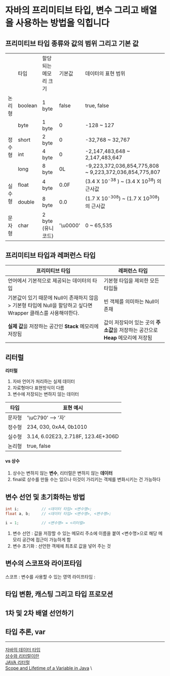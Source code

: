 # 자바의 프리미티브 타입, 변수 그리고 배열을 사용하는 방법을 익힙니다

## 프리미티브 타입 종류와 값의 범위 그리고 기본 값

<table>
    <tr>
        <td></td>
        <td>타입</td>
        <td>할당되는 메모리 크기</td>
        <td>기본값</td>
        <td>데이터의 표현 범위</td>
    </tr>
    <tr>
        <td>논리형</td>
        <td>boolean</td>
        <td>1 byte</td>
        <td>false</td>
        <td>true, false</td>
    </tr>
    <tr>
        <td rowspan="4">정수형</td>
        <td>byte</td>
        <td>1 byte</td>
        <td>0</td>
        <td>-128 ~ 127</td>
    </tr>
    <tr>
        <td>short</td>
        <td>2 byte</td>
        <td>0</td>
        <td>-32,768 ~ 32,767</td>
    </tr>
    <tr>
        <td>int</td>
        <td>4 byte</td>
        <td>0</td>
        <td>-2,147,483,648 ~ 2,147,483,647</td>
    </tr>
    <tr>
        <td>long</td>
        <td>8 byte</td>
        <td>0L</td>
        <td>-9,223,372,036,854,775,808 ~ 9,223,372,036,854,775,807</td>
    </tr>
    <tr>
        <td rowspan="2">실수형</td>
        <td>float</td>
        <td>4 byte</td>
        <td>0.0F</td>
        <td>(3.4 X 10<sup>-38</sup> ) ~ (3.4 X 10<sup>38</sup>) 의 근사값</td>
    </tr>
    <tr>
        <td>double</td>
        <td>8 byte</td>
        <td>0.0</td>
        <td>(1.7 X 10<sup>-308</sup>) ~ (1.7 X 10<sup>308</sup>) 의 근사값</td>
    </tr>
    <tr>
        <td>문자형</td>
        <td>char</td>
        <td>2 byte (유니코드)</td>
        <td>'\u0000'</td>
        <td>0 ~ 65,535</td>
    </tr>
</table>

## 프리미티브 타입과 레퍼런스 타입

| 프리미티브 타입 | 레퍼런스 타입 |
|---|---|
| 언어에서 기본적으로 제공되는 데이터의 타입 |  기본형 타입을 제외한 모든 타입들 |
| 기본값이 있기 때문에 Null이 존재하지 않음 > 기본형 타입에 Null을 할당하고 싶다면 Wrapper 클래스를 사용해야한다. | 빈 객체를 의미하는 Null이 존재 |
| **실제 값**을 저장하는 공간인 **Stack** 메모리에 저장됨 | 값이 저장되어 있는 곳의 **주소값**을 저장하는 공간으로 **Heap** 메모리에 저장됨 |

## 리터럴

**리터럴**

1. 자바 언어가 처리하는 실제 데이터
2. 자료형마다 표현방식이 다름
3. 변수에 저장되는 변하지 않는 데이터

| 타입 | 표현 예시 |
|---|---|
| 문자형 | '\uC790' --> '자' |
| 정수형 | 234, 030, 0xA4, 0b1010 |
| 실수형 | 3.14, 6.02E23, 2.718F, 123.4E+306D |
| 논리형 | true, false |

#### vs 상수

1. 상수는 변하지 않는 **변수**, 리터럴은 변하지 않는 **데이터**
2. final로 상수를 만들 수는 있으나 이것이 가리키는 객체를 변화시키는 건 가능하다

## 변수 선언 및 초기화하는 방법

```java
int i;          // <데이터 타입> <변수명>;
float a, b;     // <데이터 타입> <변수명>, <변수명>;

i = 1;          // <변수명> = <리터럴>
```

1. 변수 선언 : 값을 저장할 수 있는 메모리 주소에 이름을 붙여 <변수명>으로 해당 메모리 공간에 접근이 가능하게 함
2. 변수 초기화 : 선언한 객체에 최초로 값을 넣어 주는 것

## 변수의 스코프와 라이프타임

스코프 : 변수를 사용할 수 있는 영역
라이프타임 : 

## 타입 변환, 캐스팅 그리고 타입 프로모션

## 1차 및 2차 배열 선언하기

## 타입 추론, var

---

[자바의 데이터 타입](https://gbsb.tistory.com/6) \
[상수와 리터럴이란](https://mommoo.tistory.com/14) \
[JAVA 리터럴](https://codingisgame.tistory.com/3) \
[Scope and Lifetime of a Variable in Java](https://www.learningjournal.guru/article/programming-in-java/scope-and-lifetime-of-a-variable/) \
